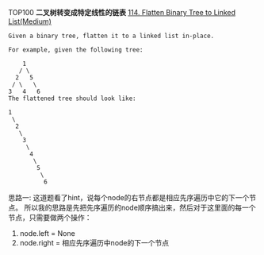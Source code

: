 TOP100
**二叉树转变成特定线性的链表**
[114. Flatten Binary Tree to Linked List(Medium)](https://leetcode.com/problems/flatten-binary-tree-to-linked-list/)
```
Given a binary tree, flatten it to a linked list in-place.

For example, given the following tree:

    1
   / \
  2   5
 / \   \
3   4   6
The flattened tree should look like:

1
 \
  2
   \
    3
     \
      4
       \
        5
         \
          6
```

思路一:  这道题看了hint，说每个node的右节点都是相应先序遍历中它的下一个节点。
 所以我的思路是先把先序遍历的node顺序搞出来，然后对于这里面的每一个节点，只需要做两个操作：
 1. node.left = None
 2. node.right = 相应先序遍历中node的下一个节点